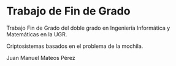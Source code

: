 # Trabajo de Fin de Grado

Trabajo Fin de Grado del doble grado en Ingeniería Informática y Matemáticas en la UGR.

Criptosistemas basados en el problema de la mochila.

Juan Manuel Mateos Pérez
